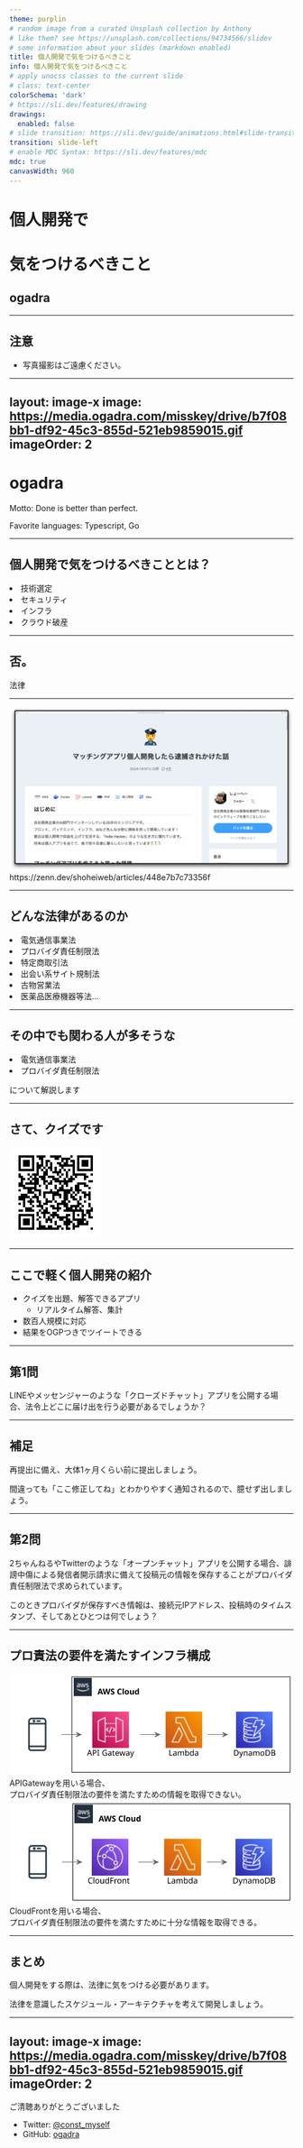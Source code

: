 ```yaml
---
theme: purplin
# random image from a curated Unsplash collection by Anthony
# like them? see https://unsplash.com/collections/94734566/slidev
# some information about your slides (markdown enabled)
title: 個人開発で気をつけるべきこと
info: 個人開発で気をつけるべきこと
# apply unocss classes to the current slide
# class: text-center
colorSchema: 'dark'
# https://sli.dev/features/drawing
drawings:
  enabled: false
# slide transition: https://sli.dev/guide/animations.html#slide-transitions
transition: slide-left
# enable MDC Syntax: https://sli.dev/features/mdc
mdc: true
canvasWidth: 960
---
```


<style>
.slidev-layout {
  padding-top: 0 !important;
}

</style>

# 個人開発で
# 気をつけるべきこと

## ogadra

---

## 注意

- 写真撮影はご遠慮ください。

---
layout: image-x
image: https://media.ogadra.com/misskey/drive/b7f08bb1-df92-45c3-855d-521eb9859015.gif
imageOrder: 2
---

# ogadra

Motto: Done is better than perfect.

Favorite languages: Typescript, Go

<!--ここまで20秒-->
---

## 個人開発で気をつけるべきこととは？

<v-click><li>技術選定</li></v-click>
<v-click><li>セキュリティ</li></v-click>
<v-click><li>インフラ</li></v-click>
<v-click><li>クラウド破産</li></v-click>

---

## 否。

<v-click>
  <div class="flex flex-wrap w-full mx-auto my-20 text-9xl">
    <span class="text-center mx-auto">法律</span>
  </div>
</v-click>

---

<div>
  <img
    src="./imgs/arrest.png"
    alt="マッチングアプリ個人開発したら逮捕されかけた話"
    class="w-144 mx-auto my-2"
  />
  </div>
  <div class="flex flex-wrap w-full mx-auto">
  <span class="text-center mx-auto">https://zenn.dev/shoheiweb/articles/448e7b7c73356f</span>
</div>

---

## どんな法律があるのか

<v-click><li>電気通信事業法</li></v-click>
<v-click><li>プロバイダ責任制限法</li></v-click>
<v-click><li>特定商取引法</li></v-click>
<v-after><li>出会い系サイト規制法</li></v-after>
<v-after><li>古物営業法</li></v-after>
<v-after><li>医薬品医療機器等法...</li></v-after>

---

## その中でも関わる人が多そうな

<li>電気通信事業法</li>
<li>プロバイダ責任制限法</li>

について解説します

<!--ここまで1分30秒-->
---

## さて、クイズです

<img
    src="./imgs/quiz-qr.png"
    alt="クイズアプリのQRコード"
    class="w-72 mx-auto my-2"
  />
  

---

## ここで軽く個人開発の紹介

- クイズを出題、解答できるアプリ
  - リアルタイム解答、集計
- 数百人規模に対応
- 結果をOGPつきでツイートできる

<!--2分40秒まで待って良い-->
---

## 第1問

LINEやメッセンジャーのような「クローズドチャット」アプリを公開する場合、法令上どこに届け出を行う必要があるでしょうか？

<!--ここまで3分10秒-->
---

## 補足

再提出に備え、大体1ヶ月くらい前に提出しましょう。

間違っても「ここ修正してね」とわかりやすく通知されるので、臆せず出しましょう。

<!--ここまで3分30秒-->
---

## 第2問

2ちゃんねるやTwitterのような「オープンチャット」アプリを公開する場合、誹謗中傷による発信者開示請求に備えて投稿元の情報を保存することがプロバイダ責任制限法で求められています。

このときプロバイダが保存すべき情報は、接続元IPアドレス、投稿時のタイムスタンプ、そしてあとひとつは何でしょう？

<!--ここまで4分00秒. シンキングタイム30秒-->
---

## プロ責法の要件を満たすインフラ構成

<div class="flex m-2">
  <img src="./imgs/ng.svg" alt="プロバイダ責任制限法の要件を満たせないインフラ構成。APIGatewayを用いている。" class="w-96">
  <div class="w-80 my-auto mx-2 my-0">
    APIGatewayを用いる場合、<br/>
    プロバイダ責任制限法の要件を満たすための情報を取得できない。
  </div>
  
</div>

<div class="flex mx-2 my-4">
  <img src="./imgs/ok.svg" alt="プロバイダ責任制限法の要件を満たせるインフラ構成。CloudFrontを用いている。" class="w-96">
  <div class="w-80 my-auto mx-2 my-0">
    CloudFrontを用いる場合、<br/>
    プロバイダ責任制限法の要件を満たすために十分な情報を取得できる。
  </div>
</div>

<!--ここまで4分30秒-->
---

## まとめ

個人開発をする際は、法律に気をつける必要があります。

法律を意識したスケジュール・アーキテクチャを考えて開発しましょう。

<!--ここまで4分45秒-->
---
layout: image-x
image: https://media.ogadra.com/misskey/drive/b7f08bb1-df92-45c3-855d-521eb9859015.gif
imageOrder: 2
---

ご清聴ありがとうございました

- Twitter: [@const_myself](https://twitter.com/const_myself)
- GitHub: [ogadra](https://github.com/ogadra)

<PoweredBySlidev mt-10 />
